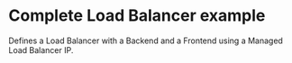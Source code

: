 # Complete Load Balancer example

Defines a Load Balancer with a Backend and a Frontend using a Managed Load Balancer IP.
